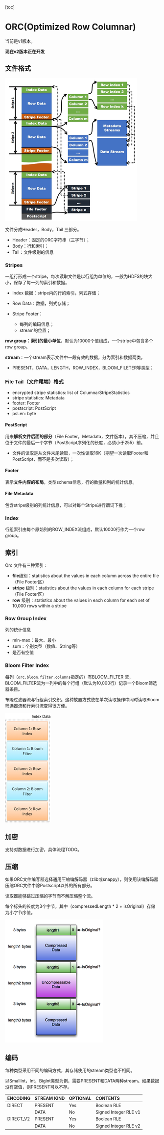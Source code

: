 [toc]

# ORC(Optimized Row Columnar)

当前是v1版本。

**现在v2版本正在开发**

## 文件格式

![orc file format](pics/orc_file_format.png)

文件分成Header，Body，Tail 三部分。

- Header：固定的ORC字符串（三字节）；
- Body：行和索引；
- Tail：文件级别的信息

### Stripes

一组行形成一个stripe，每次读取文件是以行组为单位的，一般为HDFS的块大小，保存了每一列的索引和数据。

- Index 数据：stripe内的行的索引，列式存储；

- Row Data：数据，列式存储；

- Stripe Footer：

  - 每列的编码信息；
  - stream的位置；


**row group：索引的最小单位**，默认为10000个值组成，一个stripe中包含多个row group。

**stream**：一个stream表示文件中一段有效的数据，分为索引和数据两类。

- PRESENT，DATA，LENGTH，ROW_INDEX，BLOOM_FILETER等类型；

### File Tail（文件尾端）格式

- encrypted stripe statistics: list of ColumnarStripeStatistics
- stripe statistics: Metadata
- footer: Footer
- postscript: PostScript
- psLen: byte

#### PostScript

用来**解析文件后面的部分**（File Footer，Metadata，文件版本），其不压缩，并且位于文件的最后一个字节（PostScript序列化的长度，必须小于255）前。

- 文件的读取是从文件末尾读取，一次性读取16K（期望一次读取Footer和PostScript，而不是多次读取）；

#### Footer

表示**文件内容的布局**，类型schema信息，行的数量和列的统计信息。

#### File Metadata

包含stripe级别的列统计信息，可以对每个Stripe进行谓词下推；

### Index

行组索引由每个原始列的ROW_INDEX流组成，默认10000行作为一个row group。



## 索引

Orc 文件有三种索引：

- **file**级别：statistics about the values in each column across the entire file（File Footer区）
- **stripe** 级别：statistics about the values in each column for each stripe（File Footer区）
- **row** 级别：statistics about the values in each column for each set of 10,000 rows within a stripe

### Row Group Index

列的统计信息

- min-max：最大、最小
- sum：个别类型（数值、String等）
- 是否有空值

### Bloom Filter Index

每列（`orc.bloom.filter.columns`指定的）有BLOOM_FILTER 流，BLOOM_FILTER流为一列中的每个行组（默认为10,000行）记录一个Bloom筛选器条目。

布隆过滤器流与行组索引交织。这种放置方式使在单次读取操作中同时读取Bloom筛选器流和行索引流变得很方便。

![布隆过滤器](pics/orc_bloomfilter.png)

## 加密

支持对数据进行加密，具体流程TODO。

## 压缩

如果ORC文件编写器选择通用压缩编解码器（zlib或snappy），则使用该编解码器压缩ORC文件中除Postscript以外的所有部分。

读取器能够跳过压缩的字节而不解压缩整个流。

每个标头的长度为3个字节，其中（compressedLength * 2 + isOriginal）存储为小字节序值。

 <img src="pics/orc_compress_stream.png" alt="orc compress stream" style="zoom:50%;"/>

## 编码

每种类型采用不同的编码方式，其存储使用的stream类型也不相同。

以SmallInt，Int，BigInt类型为例，需要PRESENT和DATA两种stream。如果数据没有空值，则PRESENT可以不存。

| ENCODING  | STREAM KIND | OPTIONAL | CONTENTS              |
| :-------- | :---------- | :------- | :-------------------- |
| DIRECT    | PRESENT     | Yes      | Boolean RLE           |
|           | DATA        | No       | Signed Integer RLE v1 |
| DIRECT_V2 | PRESENT     | Yes      | Boolean RLE           |
|           | DATA        | No       | Signed Integer RLE v2 |

